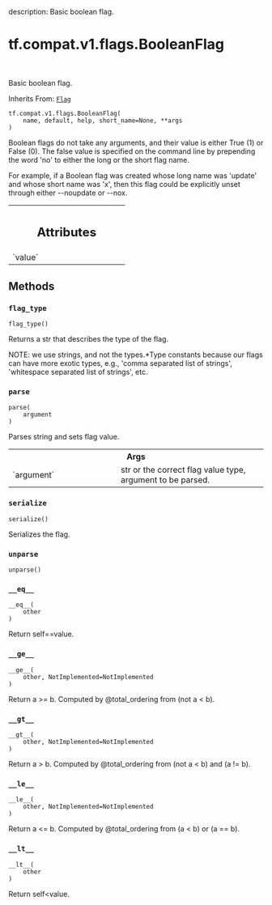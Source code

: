 description: Basic boolean flag.

<div itemscope itemtype="http://developers.google.com/ReferenceObject">
<meta itemprop="name" content="tf.compat.v1.flags.BooleanFlag" />
<meta itemprop="path" content="Stable" />
<meta itemprop="property" content="__eq__"/>
<meta itemprop="property" content="__ge__"/>
<meta itemprop="property" content="__gt__"/>
<meta itemprop="property" content="__init__"/>
<meta itemprop="property" content="__le__"/>
<meta itemprop="property" content="__lt__"/>
<meta itemprop="property" content="flag_type"/>
<meta itemprop="property" content="parse"/>
<meta itemprop="property" content="serialize"/>
<meta itemprop="property" content="unparse"/>
</div>

# tf.compat.v1.flags.BooleanFlag

<!-- Insert buttons and diff -->

<table class="tfo-notebook-buttons tfo-api nocontent" align="left">

</table>



Basic boolean flag.

Inherits From: [`Flag`](../../../../tf/compat/v1/flags/Flag.md)

<pre class="devsite-click-to-copy prettyprint lang-py tfo-signature-link">
<code>tf.compat.v1.flags.BooleanFlag(
    name, default, help, short_name=None, **args
)
</code></pre>



<!-- Placeholder for "Used in" -->

Boolean flags do not take any arguments, and their value is either
True (1) or False (0).  The false value is specified on the command
line by prepending the word 'no' to either the long or the short flag
name.

For example, if a Boolean flag was created whose long name was
'update' and whose short name was 'x', then this flag could be
explicitly unset through either --noupdate or --nox.



<!-- Tabular view -->
 <table class="responsive fixed orange">
<colgroup><col width="214px"><col></colgroup>
<tr><th colspan="2"><h2 class="add-link">Attributes</h2></th></tr>

<tr>
<td>
`value`
</td>
<td>

</td>
</tr>
</table>



## Methods

<h3 id="flag_type"><code>flag_type</code></h3>

<pre class="devsite-click-to-copy prettyprint lang-py tfo-signature-link">
<code>flag_type()
</code></pre>

Returns a str that describes the type of the flag.

NOTE: we use strings, and not the types.*Type constants because
our flags can have more exotic types, e.g., 'comma separated list
of strings', 'whitespace separated list of strings', etc.

<h3 id="parse"><code>parse</code></h3>

<pre class="devsite-click-to-copy prettyprint lang-py tfo-signature-link">
<code>parse(
    argument
)
</code></pre>

Parses string and sets flag value.


<!-- Tabular view -->
 <table class="responsive fixed orange">
<colgroup><col width="214px"><col></colgroup>
<tr><th colspan="2">Args</th></tr>

<tr>
<td>
`argument`
</td>
<td>
str or the correct flag value type, argument to be parsed.
</td>
</tr>
</table>



<h3 id="serialize"><code>serialize</code></h3>

<pre class="devsite-click-to-copy prettyprint lang-py tfo-signature-link">
<code>serialize()
</code></pre>

Serializes the flag.


<h3 id="unparse"><code>unparse</code></h3>

<pre class="devsite-click-to-copy prettyprint lang-py tfo-signature-link">
<code>unparse()
</code></pre>




<h3 id="__eq__"><code>__eq__</code></h3>

<pre class="devsite-click-to-copy prettyprint lang-py tfo-signature-link">
<code>__eq__(
    other
)
</code></pre>

Return self==value.


<h3 id="__ge__"><code>__ge__</code></h3>

<pre class="devsite-click-to-copy prettyprint lang-py tfo-signature-link">
<code>__ge__(
    other, NotImplemented=NotImplemented
)
</code></pre>

Return a >= b.  Computed by @total_ordering from (not a < b).


<h3 id="__gt__"><code>__gt__</code></h3>

<pre class="devsite-click-to-copy prettyprint lang-py tfo-signature-link">
<code>__gt__(
    other, NotImplemented=NotImplemented
)
</code></pre>

Return a > b.  Computed by @total_ordering from (not a < b) and (a != b).


<h3 id="__le__"><code>__le__</code></h3>

<pre class="devsite-click-to-copy prettyprint lang-py tfo-signature-link">
<code>__le__(
    other, NotImplemented=NotImplemented
)
</code></pre>

Return a <= b.  Computed by @total_ordering from (a < b) or (a == b).


<h3 id="__lt__"><code>__lt__</code></h3>

<pre class="devsite-click-to-copy prettyprint lang-py tfo-signature-link">
<code>__lt__(
    other
)
</code></pre>

Return self<value.




